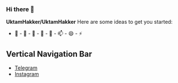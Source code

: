 ### Hi there 👋

**UktamHakker/UktamHakker**
Here are some ideas to get you started:
- 🔭 - 🌱 - 👯 - 🤔 - 💬 - 📫 - 😄 - ⚡ 
<!DOCTYPE html>
<html>
<head>
</head>
<body>

<h2>Vertical Navigation Bar</h2>

<ul>
  <li><a href="https://t.me/Alloh_yagona_va_buyuk_zotdir">Telegram</a></li>
  <li><a href="https://instagram.com/__oktam__2003__?igshid=MjljNjAzYmU=">Instagram</a></li>
<img src="https://www.google.com/imgres?imgurl=https%3A%2F%2Fimg.freepik.com%2Ffree-photo%2Fside-view-male-hacker-with-gloves-laptop_23-2148578161.jpg&tbnid=9RSVVTDEH0dOwM&vet=12ahUKEwi4hf_KmYyBAxXiGxAIHclzADQQMygFegQIARBV..i&imgrefurl=https%3A%2F%2Fwww.freepik.com%2Fphotos%2Fhacking&docid=iFxwn4Ao6waS7M&w=626&h=417&q=hacker%20img&ved=2ahUKEwi4hf_KmYyBAxXiGxAIHclzADQQMygFegQIARBV" alt="">
</ul>

</body>
</html>


